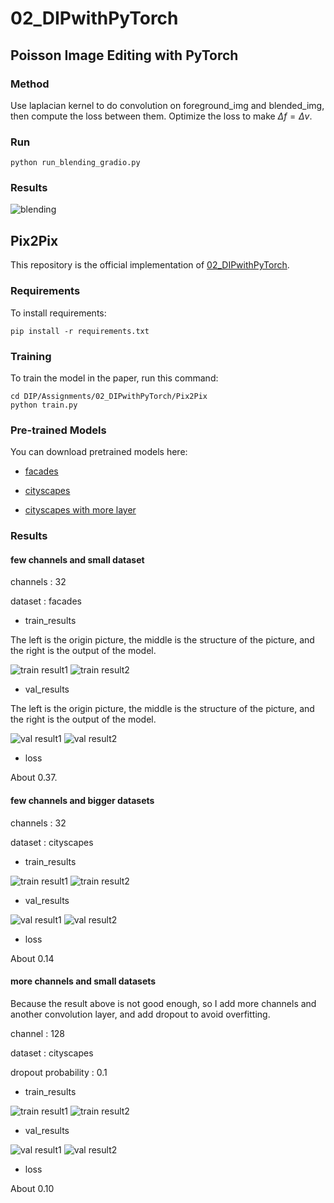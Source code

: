 # 02_DIPwithPyTorch


## Poisson Image Editing with PyTorch

### Method
Use laplacian kernel to do convolution on foreground_img and blended_img, then compute the loss between them. Optimize the loss to make $\Delta f=\Delta v$.

### Run

```
python run_blending_gradio.py
```

### Results

![blending](./assets/blending.png)

## Pix2Pix

This repository is the official implementation of [02_DIPwithPyTorch](https://github.com/Abysswalker19/DIP/tree/main/Assignments/02_DIPwithPyTorch). 


### Requirements

To install requirements:

```setup
pip install -r requirements.txt
```

### Training

To train the model in the paper, run this command:

```train
cd DIP/Assignments/02_DIPwithPyTorch/Pix2Pix
python train.py 
```

### Pre-trained Models

You can download pretrained models here:
- [facades](./assets/facades/pix2pix_model_epoch_800.pth)

- [cityscapes](./assets/city/pix2pix_model_epoch_800.pth)

- [cityscapes with more layer](./assets/city1/pix2pix_model_epoch_500.pth)

### Results



#### few channels and small dataset

channels : 32

dataset : facades

- train_results

The left is the origin picture, the middle is the structure of the picture, and the right is the output of the model.

![train result1](./assets/facades/train_epoch_780/result_1.png)
![train result2](./assets/facades/train_epoch_780/result_2.png)

- val_results

The left is the origin picture, the middle is the structure of the picture, and the right is the output of the model.

![val result1](./assets/facades/val_epoch_780/result_1.png)
![val result2](./assets/facades/val_epoch_780/result_2.png)


- loss

About 0.37.

#### few channels and bigger datasets

channels : 32

dataset : cityscapes

- train_results

![train result1](./assets/city/train_epoch_780/result_1.png)
![train result2](./assets/city/train_epoch_780/result_2.png)

- val_results

![val result1](./assets/city/val_epoch_780/result_1.png)
![val result2](./assets/city/val_epoch_780/result_2.png)


- loss

About 0.14

#### more channels and small datasets

Because the result above is not good enough, so I add more channels and another convolution layer, and add dropout to avoid overfitting.

channel : 128

dataset : cityscapes

dropout probability : 0.1

- train_results

![train result1](./assets/city1/train_epoch_480/result_1.png)
![train result2](./assets/city1/train_epoch_480/result_2.png)

- val_results

![val result1](./assets/city1/val_epoch_480/result_1.png)
![val result2](./assets/city1/val_epoch_480/result_2.png)

- loss

About 0.10